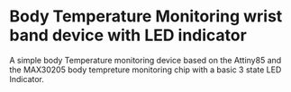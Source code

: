 # Body Temperature Monitoring wrist band device with LED indicator
A simple body Temperature monitoring device based on the Attiny85 and the MAX30205 body tempreture monitoring chip with a basic 3 state LED Indicator.

